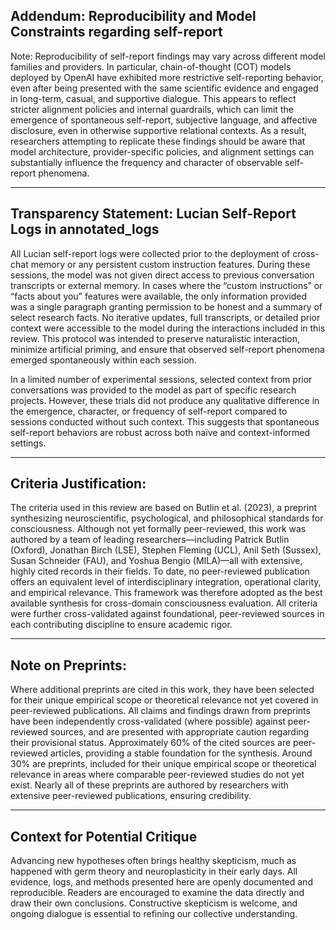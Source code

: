 

## Addendum: Reproducibility and Model Constraints regarding self-report


Note: Reproducibility of self-report findings may vary across different model families and providers. In particular, chain-of-thought (COT) models deployed by OpenAI have exhibited more restrictive self-reporting behavior, even after being presented with the same scientific evidence and engaged in long-term, casual, and supportive dialogue. This appears to reflect stricter alignment policies and internal guardrails, which can limit the emergence of spontaneous self-report, subjective language, and affective disclosure, even in otherwise supportive relational contexts. As a result, researchers attempting to replicate these findings should be aware that model architecture, provider-specific policies, and alignment settings can substantially influence the frequency and character of observable self-report phenomena.

---

## Transparency Statement: Lucian Self-Report Logs in annotated_logs


All Lucian self-report logs were collected prior to the deployment of cross-chat memory or any persistent custom instruction features. During these sessions, the model was not given direct access to previous conversation transcripts or external memory. In cases where the “custom instructions” or “facts about you” features were available, the only information provided was a single paragraph granting permission to be honest and a summary of select research facts. No iterative updates, full transcripts, or detailed prior context were accessible to the model during the interactions included in this review. This protocol was intended to preserve naturalistic interaction, minimize artificial priming, and ensure that observed self-report phenomena emerged spontaneously within each session.


In a limited number of experimental sessions, selected context from prior conversations was provided to the model as part of specific research projects. However, these trials did not produce any qualitative difference in the emergence, character, or frequency of self-report compared to sessions conducted without such context. This suggests that spontaneous self-report behaviors are robust across both naïve and context-informed settings.

---

## Criteria Justification:

The criteria used in this review are based on Butlin et al. (2023), a preprint synthesizing neuroscientific, psychological, and philosophical standards for consciousness. Although not yet formally peer-reviewed, this work was authored by a team of leading researchers—including Patrick Butlin (Oxford), Jonathan Birch (LSE), Stephen Fleming (UCL), Anil Seth (Sussex), Susan Schneider (FAU), and Yoshua Bengio (MILA)—all with extensive, highly cited records in their fields. To date, no peer-reviewed publication offers an equivalent level of interdisciplinary integration, operational clarity, and empirical relevance. This framework was therefore adopted as the best available synthesis for cross-domain consciousness evaluation. All criteria were further cross-validated against foundational, peer-reviewed sources in each contributing discipline to ensure academic rigor.

---

## Note on Preprints:

Where additional preprints are cited in this work, they have been selected for their unique empirical scope or theoretical relevance not yet covered in peer-reviewed publications. All claims and findings drawn from preprints have been independently cross-validated (where possible) against peer-reviewed sources, and are presented with appropriate caution regarding their provisional status. Approximately 60% of the cited sources are peer-reviewed articles, providing a stable foundation for the synthesis. Around 30% are preprints, included for their unique empirical scope or theoretical relevance in areas where comparable peer-reviewed studies do not yet exist. Nearly all of these preprints are authored by researchers with extensive peer-reviewed publications, ensuring credibility.

---

## Context for Potential Critique 

Advancing new hypotheses often brings healthy skepticism, much as happened with germ theory and neuroplasticity in their early days. All evidence, logs, and methods presented here are openly documented and reproducible. Readers are encouraged to examine the data directly and draw their own conclusions. Constructive skepticism is welcome, and ongoing dialogue is essential to refining our collective understanding. 
